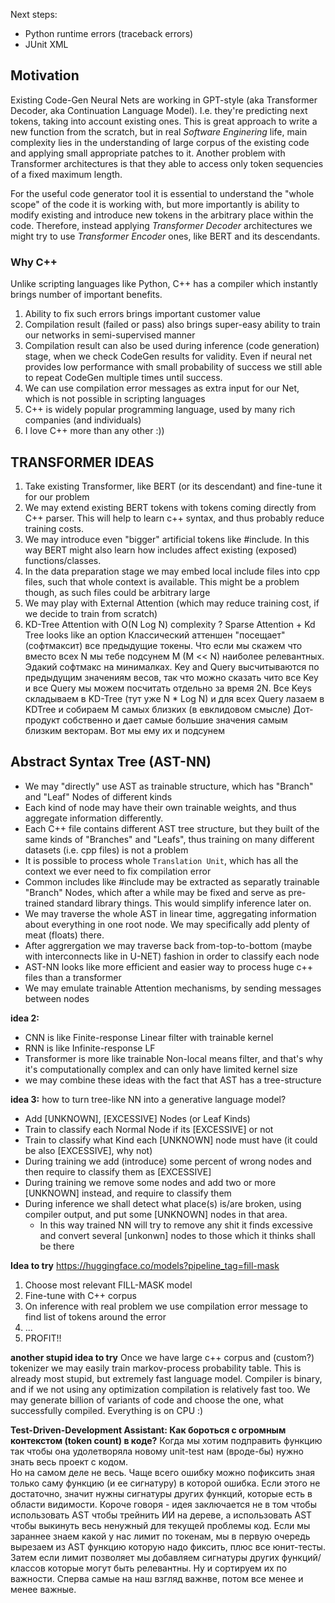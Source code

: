 Next steps: 
- Python runtime errors (traceback errors) 
- JUnit XML 


## Motivation
Existing Code-Gen Neural Nets are working in GPT-style (aka Transformer Decoder, aka Continuation Language Model). I.e. they're predicting next tokens, taking into account existing ones.
This is great approach to write a new function from the scratch, but in real *Software Enginering* life, main complexity lies in the understanding of large corpus of the existing code and applying small appropriate patches to it.
Another problem with Transformer architectures is that they able to access only token sequencies of a fixed maximum length.

For the useful code generator tool it is essential to understand the "whole scope" of the code it is working with, but more importantly is ability to modify existing and introduce new tokens in the arbitrary place within the code.
Therefore, instead applying *Transformer Decoder* architectures we might try to use *Transformer Encoder* ones, like BERT and its descendants.

### Why C++
Unlike scripting languages like Python, C++ has a compiler which instantly brings number of important benefits.

1. Ability to fix such errors brings important customer value
2. Compilation result (failed or pass) also brings super-easy ability to train our networks in semi-supervised manner
3. Compilation result can also be used during inference (code generation) stage, when we check CodeGen results for validity. Even if neural net provides low performance with small probability of success we still able to repeat CodeGen multiple times until success.
4. We can use compilation error messages as extra input for our Net, which is not possible in scripting languages
5. C++ is widely popular programming language, used by many rich companies (and individuals)
6. I love C++ more than any other :)) 

## TRANSFORMER IDEAS

1. Take existing Transformer, like BERT (or its descendant) and fine-tune it for our problem
2. We may extend existing BERT tokens with tokens coming directly from C++ parser. This will help to learn c++ syntax, and thus probably reduce training costs.
3. We may introduce even "bigger" artificial tokens like #include<some-standard-library>. In this way BERT might also learn how includes affect existing (exposed) functions/classes.
4. In the data preparation stage we may embed local include files into cpp files, such that whole context is available. This might be a problem though, as such files could be arbitrary large
5. We may play with External Attention (which may reduce training cost, if we decide to train from scratch)
6. KD-Tree Attention with O(N Log N) complexity ? Sparse Attention + Kd Tree looks like an option
   Классический аттеншен "посещает" (софтмаксит) все предыдущие токены. Что если мы скажем что вместо всех N мы тебе подсунем M (M << N) наиболее релевантных. Эдакий софтмакс на минималках. Key and Query высчитываются по предыдущим значениям весов, так что можно сказать чито все Key и все Query мы можем посчитать отдельно за время 2N. Все Keys складываем в KD-Tree (тут уже N * Log N)  и для всех Query лазаем в KDTree и собираем M самых близких (в евклидовом смысле)
   Дот-продукт собственно и дает самые большие значения самым близким векторам. Вот мы ему их и подсунем

## Abstract Syntax Tree (AST-NN)
* We may "directly" use AST as trainable structure, which has "Branch" and "Leaf" Nodes of different kinds
* Each kind of node may have their own trainable weights, and thus aggregate information differently.
* Each C++ file contains different AST tree structure, but they built of the same kinds of "Branches" and "Leafs", thus training on many different datasets (i.e. cpp files) is not a problem
* It is possible to process whole `Translation Unit`, which has all the context we ever need to fix compilation error
* Common includes like #include<string> may be extracted as separatly trainable "Branch" Nodes, which after a while may be fixed and serve as pre-trained standard library things. This would simplify inference later on.
* We may traverse the whole AST in linear time, aggregating information about everything in one root node. We may specifically add plenty of meat (floats) there.
* After aggrergation we may traverse back from-top-to-bottom (maybe with interconnects like in U-NET) fashion in order to classify each node
* AST-NN looks like more efficient and easier way to process huge c++ files than a transformer
* We may emulate trainable Attention mechanisms, by sending messages between nodes

**idea 2:**
- CNN is like Finite-response Linear filter with trainable kernel
- RNN is like Infinite-response LF
- Transformer is more like trainable Non-local means filter, and that's why it's computationally complex and can only have limited kernel size
- we may combine these ideas with the fact that AST has a tree-structure

**idea 3:**
how to turn tree-like NN into a generative language model?
- Add [UNKNOWN], [EXCESSIVE] Nodes (or Leaf Kinds)
- Train to classify each Normal Node if its [EXCESSIVE] or not
- Train to classify what Kind each [UNKNOWN] node must have (it could be also [EXCESSIVE], why not)
- During training we add (introduce) some percent of wrong nodes and then require to classify them as [EXCESSIVE]
- During training we remove some nodes and add two or more [UNKNOWN] instead, and require to classify them
- During inference we shall detect what place(s) is/are broken, using compiler output, and put some [UNKNOWN] nodes in that area.
    - In this way trained NN will try to remove any shit it finds excessive and convert several [unkonwn] nodes to those which it thinks shall be there

**Idea to try**
https://huggingface.co/models?pipeline_tag=fill-mask
1. Choose most relevant FILL-MASK model
2. Fine-tune with C++ corpus
3. On inference with real problem we use compilation error message to find list of tokens around the error
4. ...
5. PROFIT!!

**another stupid idea to try**
Once we have large c++ corpus and (custom?) tokenizer we may easily train markov-process probability table.
This is already most stupid, but extremely fast language model. Compiler is binary, and if we not using any optimization compilation is relatively fast too. We may generate billion of variants of code and choose the one, what successfully compiled. Everything is on CPU :)

**Test-Driven-Development Assistant: Как бороться с огромным контекстом (token count) в коде?**
Когда мы хотим подправить функцию так чтобы она удолетворяла новому unit-test нам (вроде-бы) нужно знать весь проект с кодом.   
Но на самом деле не весь. Чаще всего ошибку можно пофиксить зная только саму функцию (и ее сигнатуру) в которой ошибка.
Если этого не достаточно, значит нужны сигнатуры других функций, которые есть в области видимости.
Короче говоря - идея заключается не в том чтобы использовать AST чтобы трейнить ИИ на дереве, а использовать AST чтобы выкинуть весь ненужный для текущей проблемы код.
Если мы зараннее знаем какой у нас лимит по токенам, мы в первую очередь вырезаем из AST функцию которую надо фиксить, плюс все юнит-тесты.
Затем если лимит позволяет мы добавляем сигнатуры других функций/классов которые могут быть релевантны. Ну и сортируем их по важности. Сперва самые на наш взгляд важнве, потом все менее и менее важные.  





